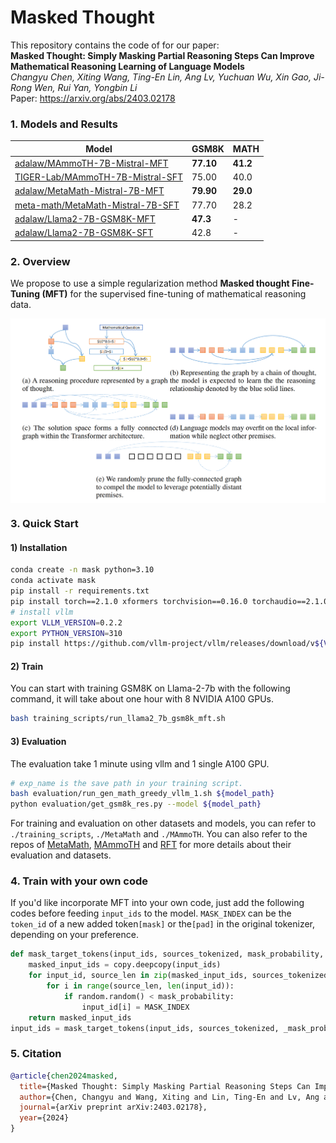 # Masked Thought

This repository contains the code of for our paper:<br>
**Masked Thought: Simply Masking Partial Reasoning Steps Can Improve
Mathematical Reasoning Learning of Language Models**<br>
*Changyu Chen, Xiting Wang, Ting-En Lin, Ang Lv, Yuchuan Wu, Xin Gao, Ji-Rong Wen, Rui Yan, Yongbin Li* <br>
Paper: https://arxiv.org/abs/2403.02178 <br>

### 1. Models and Results
| Model                                                                                                               | GSM8K | MATH  |
|-------------------------------------------------------------------------------------------------|-------|-------|
| [adalaw/MAmmoTH-7B-Mistral-MFT](https://huggingface.co/adalaw/MAmmoTH-7B-Mistral-MFT)        | **77.10** |   **41.2**    |
| [TIGER-Lab/MAmmoTH-7B-Mistral-SFT](https://huggingface.co/TIGER-Lab/MAmmoTH-7B-Mistral)          | 75.00 | 40.0  |
| [adalaw/MetaMath-Mistral-7B-MFT](https://huggingface.co/adalaw/MetaMath-Mistral-7B-MFT)                                                          | **79.90** | **29.0**  |
| [meta-math/MetaMath-Mistral-7B-SFT](https://huggingface.co/meta-math/MetaMath-Mistral-7B)                                                        | 77.70 | 28.2  |
| [adalaw/Llama2-7B-GSM8K-MFT](https://huggingface.co/adalaw/Llama2-7B-GSM8K-MFT) | **47.3**  | - |
| [adalaw/Llama2-7B-GSM8K-SFT](https://huggingface.co/adalaw/Llama2-7B-GSM8K-SFT) | 42.8  | - |
### 2. Overview

We propose to use a simple regularization method **Masked thought Fine-Tuning (MFT)** for the supervised fine-tuning of mathematical reasoning data.
<div  align="center">
 <img src="overview.png" width = "550" alt="d" align=center />
</div>


### 3. Quick Start
#### 1) Installation
```bash
conda create -n mask python=3.10
conda activate mask
pip install -r requirements.txt
pip install torch==2.1.0 xformers torchvision==0.16.0 torchaudio==2.1.0 --index-url https://download.pytorch.org/whl/cu118
# install vllm
export VLLM_VERSION=0.2.2
export PYTHON_VERSION=310
pip install https://github.com/vllm-project/vllm/releases/download/v${VLLM_VERSION}/vllm-${VLLM_VERSION}+cu118-cp${PYTHON_VERSION}-cp${PYTHON_VERSION}-manylinux1_x86_64.whl torch==2.1.0 transformers==4.36.2
```
#### 2) Train
You can start with training GSM8K on Llama-2-7b with the following command, it will take about one hour with 8 NVIDIA
A100 GPUs.
```bash
bash training_scripts/run_llama2_7b_gsm8k_mft.sh
```
#### 3) Evaluation
The evaluation take 1 minute using vllm and 1 single A100 GPU.
```bash
# exp_name is the save path in your training script.
bash evaluation/run_gen_math_greedy_vllm_1.sh ${model_path}
python evaluation/get_gsm8k_res.py --model ${model_path}
```

For training and evaluation on other datasets and models, you can refer to ```./training_scripts```, ```./MetaMath``` and ```./MAmmoTH```.
You can also refer to the repos of [MetaMath](https://github.com/nlpxucan/WizardLM/tree/main/WizardMath), [MAmmoTH]() and [RFT](https://github.com/OFA-Sys/gsm8k-ScRel/tree/main) for more details about their evaluation and datasets.


### 4. Train with your own code
If you'd like incorporate MFT into your own code, just add the following codes before feeding `input_ids` to the model. `MASK_INDEX` can be the `token_id` of a new added token`[mask]` or the`[pad]` in the original tokenizer, depending on your preference.
```python
def mask_target_tokens(input_ids, sources_tokenized, mask_probability, MASK_INDEX, tokenizer):
    masked_input_ids = copy.deepcopy(input_ids)
    for input_id, source_len in zip(masked_input_ids, sources_tokenized["input_ids_lens"]):
        for i in range(source_len, len(input_id)):
            if random.random() < mask_probability:
                input_id[i] = MASK_INDEX
    return masked_input_ids
input_ids = mask_target_tokens(input_ids, sources_tokenized, _mask_probability, MASK_INDEX)
```

### 5. Citation
```bibtex
@article{chen2024masked,
  title={Masked Thought: Simply Masking Partial Reasoning Steps Can Improve Mathematical Reasoning Learning of Language Models},
  author={Chen, Changyu and Wang, Xiting and Lin, Ting-En and Lv, Ang and Wu, Yuchuan and Gao, Xin and Wen, Ji-Rong and Yan, Rui and Li, Yongbin},
  journal={arXiv preprint arXiv:2403.02178},
  year={2024}
}
```

